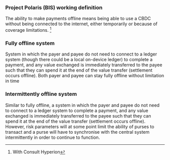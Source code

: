 ### Project Polaris (BIS) working definition
The ability to make payments offline means being able to use a CBDC without being connected to the internet, either temporarily or because of coverage limitations. 
[^1]

### Fully offline system
System in which the payer and payee do not need to connect to a ledger system
(though there could be a local on-device ledger) to complete a payment, and 
any value exchanged is immediately transferred to the payee such that they can 
spend it at the end of the value transfer (settlement occurs offline). Both payer 
and payee can stay fully offline without limitation in time

### Intermittently offline system
Similar to fully offline, a system in which the payer and payee do not need to 
connect to a ledger system to complete a payment, and any value exchanged is 
immediately transferred to the payee such that they can spend it at the end of 
the value transfer (settlement occurs offline). However, risk parameters will at 
some point limit the ability of purses to transact and a purse will have to 
synchronise with the central system intermittently in order to continue to 
function.

[^1]: With Consult Hyperion

